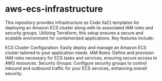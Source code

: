 # aws-ecs-infrastructure

This repository provides Infrastructure as Code (IaC) templates for deploying an Amazon ECS cluster along with its associated IAM roles and security groups. Utilizing Terraform, this setup ensures a secure and scalable environment for containerized applications. Key features include:

ECS Cluster Configuration: Easily deploy and manage an Amazon ECS cluster tailored to your application needs.
IAM Roles: Define and provision IAM roles necessary for ECS tasks and services, ensuring secure access to AWS resources.
Security Groups: Configure security groups to control inbound and outbound traffic for your ECS services, enhancing overall security.
